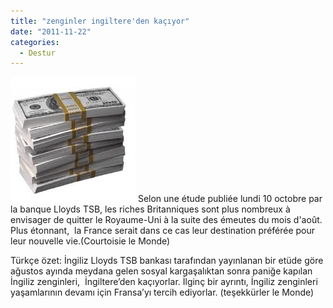 ```yaml
---
title: "zenginler ingiltere'den kaçıyor"
date: "2011-11-22"
categories: 
  - Destur
---
```


[![imagesca1zwoeq.jpg](../uploads/2011/11/imagesca1zwoeq.jpg)](../uploads/2011/11/imagesca1zwoeq.jpg "imagesca1zwoeq.jpg") Selon une étude publiée lundi 10 octobre par la banque Lloyds TSB, les riches Britanniques sont plus nombreux à envisager de quitter le Royaume-Uni à la suite des émeutes du mois d'août. Plus étonnant,  la France serait dans ce cas leur destination préférée pour leur nouvelle vie.(Courtoisie le Monde)

Türkçe özet: İngiliz Lloyds TSB bankası tarafından yayınlanan bir etüde göre ağustos ayında meydana gelen sosyal kargaşalıktan sonra paniğe kapılan İngiliz zenginleri,  İngiltere’den kaçıyorlar. İlginç bir ayrıntı, İngiliz zenginleri yaşamlarının devamı için Fransa’yı tercih ediyorlar. (teşekkürler le Monde)
